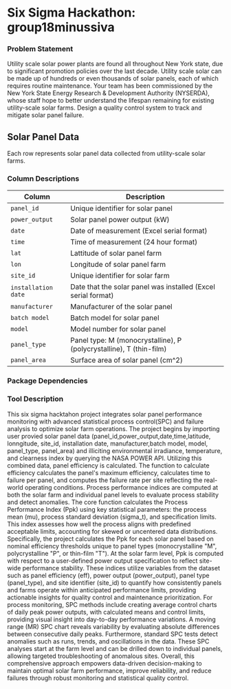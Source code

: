 # Six Sigma Hackathon: group18minussiva

### Problem Statement
Utility scale solar power plants are found all throughout New York state, due to significant promotion policies over the last decade. Utility scale solar can be made up of hundreds or even thousands of solar panels, each of which requires routine maintenance. Your team has been commissioned by the New York State Energy Research & Development Authority (NYSERDA), whose staff hope to better understand the lifespan remaining for existing utility-scale solar farms. Design a quality control system to track and mitigate solar panel failure.

## Solar Panel Data
Each row represents solar panel data collected from utility-scale solar farms. 

### Column Descriptions

| Column | Description |
| -------- | -------- |
| `panel_id`  | Unique identifier for solar panel  |
| `power_output` | Solar panel power output (kW) |
| `date` | Date of measurement (Excel serial format) |
| `time` | Time of measurement (24 hour format) |
| `lat` | Lattitude of solar panel farm |
| `lon` | Longitude of solar panel farm |
| `site_id`  | Unique identifier for solar farm |
| `installation date` | Date that the solar panel was installed (Excel serial format) |
| `manufacturer` | Manufacturer of the solar panel |
| `batch model ` | Batch model for solar panel |
| `model` | Model number for solar panel |
| `panel_type` | Panel type: M (monocrystalline), P (polycrystalline), T (thin-film) |
| `panel_area` | Surface area of solar panel (cm^2) |

### Package Dependencies
### Tool Description 
This six sigma hacktahon project integrates solar panel performance monitoring with advanced statistical process control(SPC) and failure analysis to optimize solar farm operations. The project begins by importing user provied solar panel data (panel_id,power_output,date,time,latitude, lonngitude, site_id, installation date, manufacturer,batch model, model, panel_type, panel_area) and illiciting environmental irradiance, temperature, and clearness index by querying the NASA POWER API. Utilizing this combined data, panel efficiency is calculated. The function to calculate efficiency calculates the panel's maximum efficiency, calculates time to failure per panel, and computes the failure rate per site reflecting the real-world operating conditions.
Process performance indices are computed at both the solar farm and individual panel levels to evaluate process stability and detect anomalies. The core function calculates the Process Performance Index (Ppk) using key statistical parameters: the process mean (mu), process standard deviation (sigma_t), and specification limits. This index assesses how well the process aligns with predefined acceptable limits, accounting for skewed or uncentered data distributions. Specifically, the project calculates the Ppk for each solar panel based on nominal efficiency thresholds unique to panel types (monocrystalline "M", polycrystalline "P", or thin-film "T"). At the solar farm level, Ppk is computed with respect to a user-defined power output specification to reflect site-wide performance stability. These indices utilize variables from the dataset such as panel efficiency (eff), power output (power_output), panel type (panel_type), and site identifier (site_id) to quantify how consistently panels and farms operate within anticipated performance limits, providing actionable insights for quality control and maintenance prioritization.
For process monitoring, SPC methods include creating average control charts of daily peak power outputs, with calculated means and control limits, providing visual insight into day-to-day performance variations. A moving range (MR) SPC chart reveals variability by evaluating absolute differences between consecutive daily peaks. Furthermore, standard SPC tests detect anomalies such as runs, trends, and oscillations in the data. These SPC analyses start at the farm level and can be drilled down to individual panels, allowing targeted troubleshooting of anomalous sites.
Overall, this comprehensive approach empowers data-driven decision-making to maintain optimal solar farm performance, improve reliability, and reduce failures through robust monitoring and statistical quality control.

